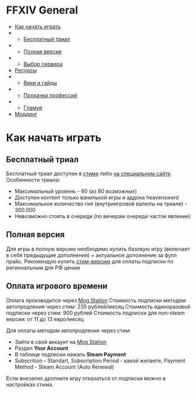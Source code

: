 FFXIV General 
=============================
- [Как начать играть](#getting-started-with-markdown)
- - [Бесплатный триал](#list-checkbox)
- - [Полная версия](#list-checkbox)
- - [Выбор сервера](#list-checkbox)
- [Ресурсы](#titles)
- - [Вики и гайды](#list-checkbox)
- - [Прокачка профессий](#list-checkbox)
- - [Гламур](#list-checkbox)
- [Моддинг](#paragraph)



# Как начать играть
## Бесплатный триал 
Бесплатный триал доступен в [стиме](https://store.steampowered.com/app/312060/FINAL_FANTASY_XIV_Online_Free_Trial/) либо [на специальном сайте](https://freetrial.finalfantasyxiv.com/gb/).
Особенности триала:
* Максимальный уровень - 60 (из 80 возможных)
* Доступен контент только ванильной игры и аддона heavensward
* Максимальное количество гил (внутриигровой валюты на триале) - 300.000
* Невозможно стоять в очереди (по вечерам очереди частое явление)
## Полная версия
Для игры в полную версию необходимо купить базовую игру (включает в себя предыдущие дополнения) + актуальное дополнение за фулл прайс. 
Рекомендую купить [стим-версию](https://store.steampowered.com/bundle/9957/FINAL_FANTASY_XIV_Online_Complete_Edition/) для оплаты подписки по региональным для РФ ценам
## Оплата игрового времени
Оплата производится через [Mog Station](https://mogstation.com/)
Стоимость подписки методом автопродления через стим: 235 рублей/месяц
Стоимость единоразовой подписки через стим: 900 рублей
Стоимость подписки для non-steam версии: от 11 до 13 евро/месяц

Для оплаты методом автопродления через стим:
* Зайти в свой аккаунт на [Mog Station](https://mogstation.com/)
* Раздел **Your Account**
* В таблице подписки нажать **Steam Payment**
* Subscrition - Standart,  Subscription Period - какой желаете, Payment Method - Steam Account (Auto Renewal) 

Если внезапно дропните игру отказаться от подписки можно в настройках стима.